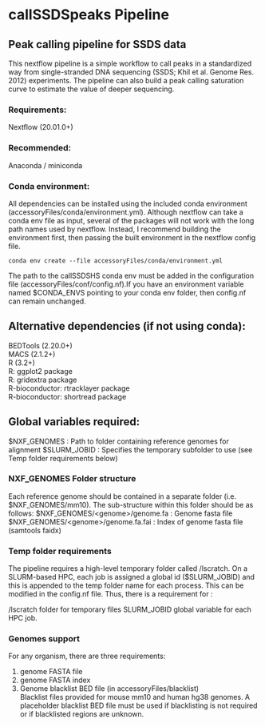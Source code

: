 # callSSDSpeaks Pipeline
## Peak calling pipeline for SSDS data

This nextflow pipeline is a simple workflow to call peaks in a standardized way from single-stranded DNA sequencing (SSDS; Khil et al. Genome Res. 2012) experiments. The pipeline can also build a peak calling saturation curve to estimate the value of deeper sequencing. 

### Requirements: 
Nextflow (20.01.0+)

### Recommended:
Anaconda / miniconda 

### Conda environment: 
All dependencies can be installed using the included conda environment (accessoryFiles/conda/environment.yml). Although nextflow can take a conda env file as input, several of the packages will not work with the long path names used by nextflow. Instead, I recommend building the environment first, then passing the built environment in the nextflow config file.  
  
`conda env create --file accessoryFiles/conda/environment.yml`  
  
The path to the callSSDSHS conda env must be added in the configuration file (accessoryFiles/conf/config.nf).If you have an environment variable named $CONDA_ENVS pointing to your conda env folder, then config.nf can remain unchanged. 

## Alternative dependencies (if not using conda): 
BEDTools (2.20.0+)  
MACS (2.1.2+)  
R (3.2+)  
R: ggplot2 package  
R: gridextra package  
R-bioconductor: rtracklayer package  
R-bioconductor: shortread package   

## Global variables required:
$NXF_GENOMES   : Path to folder containing reference genomes for alignment
$SLURM_JOBID   : Specifies the temporary subfolder to use  (see Temp folder requirements below)

### NXF_GENOMES Folder structure
Each reference genome should be contained in a separate folder (i.e. $NXF_GENOMES/mm10). The sub-structure within this folder should be as follows:
$NXF_GENOMES/\<genome\>/genome.fa                : Genome fasta file
$NXF_GENOMES/\<genome\>/genome.fa.fai            : Index of genome fasta file (samtools faidx)

### Temp folder requirements
The pipeline requires a high-level temporary folder called /lscratch. On a SLURM-based HPC, each job is assigned a global id ($SLURM_JOBID) and this is appended to the temp folder name for each process. This can be modified in the config.nf file. Thus, there is a requirement for :

/lscratch folder for temporary files
SLURM_JOBID global variable for each HPC job.

### Genomes support
For any organism, there are three requirements:  
1. genome FASTA file
2. genome FASTA index
3. Genome blacklist BED file (in accessoryFiles/blacklist)  
   Blacklist files provided for mouse mm10 and human hg38 genomes. 
   A placeholder blacklist BED file must be used if blacklisting is not required or if blacklisted regions are unknown.
